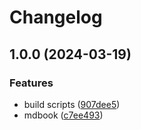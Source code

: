 # Changelog

## 1.0.0 (2024-03-19)


### Features

* build scripts ([907dee5](https://github.com/sevki/okLinux/commit/907dee5896add321392dc75b5435620df5883536))
* mdbook ([c7ee493](https://github.com/sevki/okLinux/commit/c7ee493f919d701c394d1a6460302dda86d7a46b))
